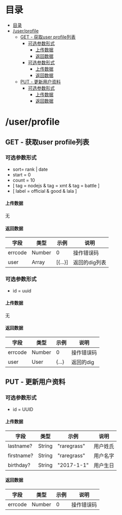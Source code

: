 # 目录
- [目录](#目录)
- [/user/profile](#userprofile)
    - [GET - 获取user profile列表](#get---获取user-profile列表)
        - [可选参数形式](#可选参数形式)
            - [上传数据](#上传数据)
            - [返回数据](#返回数据)
        - [可选参数形式](#可选参数形式)
            - [上传数据](#上传数据)
            - [返回数据](#返回数据)
    - [PUT - 更新用户资料](#put---更新用户资料)
        - [可选参数形式](#可选参数形式)
            - [上传数据](#上传数据)
            - [返回数据](#返回数据)

# /user/profile
## GET - 获取user profile列表
### 可选参数形式
+ sort= rank | date
+ start = 0
+ count = 10
+ [ tag = nodejs & tag = xmt & tag = battle ]
+ [ label = official & good & lala ]

#### 上传数据
无

#### 返回数据
| 字段    | 类型             | 示例    | 说明          |
| ------- | ---------------- | ------- | ------------- |
| errcode | Number           | 0       | 操作错误码    |
| user    | Array<UserBrief> | [{...}] | 返回的dig列表 |

### 可选参数形式
+ id = uuid

#### 上传数据
无

#### 返回数据
| 字段    | 类型   | 示例  | 说明       |
| ------- | ------ | ----- | ---------- |
| errcode | Number | 0     | 操作错误码 |
| user    | User   | {...} | 返回的dig  |

## PUT - 更新用户资料
### 可选参数形式
+ id = UUID

#### 上传数据
| 字段       | 类型   | 示例        | 说明     |
| ---------- | ------ | ----------- | -------- |
| lastname?  | String | "raregrass" | 用户姓氏 |
| firstname? | String | "raregrass" | 用户名字 |
| birthday?  | String | "2017-1-1"  | 用户生日 |

#### 返回数据
| 字段    | 类型   | 示例 | 说明       |
| ------- | ------ | ---- | ---------- |
| errcode | Number | 0    | 操作错误码 |

